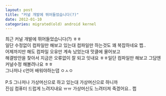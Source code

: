 ```yaml
---
layout: post
title: "커널 개발에 뛰어들었습니다(?)"
date: 2012-01-10
categories: migrated(old) android kernel
---
```


최근 커널 개발에 뛰어들었습니다(?) ㅎㅎ<br>
일단 수정없이 컴파일만 해보고 있는대 컴파일만 하는것도 꽤 복잡하네요 쩝..<br>
어제까지만 해도 컴파일 오유만 계속 났었는대 맛클에 물어보고 <br>
해결방안을 찿아서 지금은 오류없이 잘 되고 잇내요 ㅎㅎ일단 컴파일만 해보고 그담엔 커널수정 해볼려나요 ㅎㅎ<br>
그나저나 c언어 배워야하는댑 ㅇㅅㅇ<br>
<br>
P.S 그나저나 가상머신으로 하고 있는대 가상머신으로 하니까 <br>
진심 컴퓨터 드럽게 느려지내요 ㅠㅠ 가상머신도 느려터져 죽겠어요.. 쩝<br>
